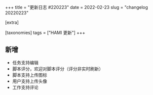 +++
title = "更新日志 #220223"
date = 2022-02-23
slug = "changelog 20220223"

[extra]

[taxonomies]
tags = ["HAMI 更新"]
+++

## 新增

- 任务支持编辑
- 脚本评分，欢迎对脚本评分（评分非实时刷新）
- 脚本支持上传图标
- 用户支持上传头像
- 工作支持评论
